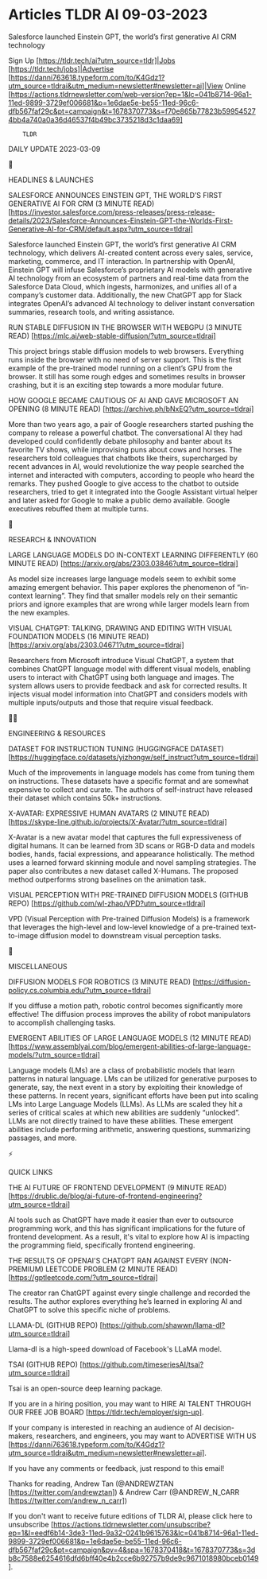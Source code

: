 # Articles TLDR AI 09-03-2023

Salesforce launched Einstein GPT, the world’s first generative AI
CRM technology  

Sign Up [https://tldr.tech/ai?utm_source=tldr]|Jobs
[https://tldr.tech/jobs]|Advertise
[https://danni763618.typeform.com/to/K4Gdz1?utm_source=tldrai&utm_medium=newsletter#newsletter=ai]|View
Online
[https://actions.tldrnewsletter.com/web-version?ep=1&lc=041b8714-96a1-11ed-9899-3729ef006681&p=1e6dae5e-be55-11ed-96c6-dfb567faf29c&pt=campaign&t=1678370773&s=f70e865b77823b599545274bb4a740a0a36d46537f4b49bc3735218d3c1daa69]


		TLDR 

DAILY UPDATE 2023-03-09

🚀 

HEADLINES & LAUNCHES

SALESFORCE ANNOUNCES EINSTEIN GPT, THE WORLD’S FIRST GENERATIVE AI
FOR CRM (3 MINUTE READ)
[https://investor.salesforce.com/press-releases/press-release-details/2023/Salesforce-Announces-Einstein-GPT-the-Worlds-First-Generative-AI-for-CRM/default.aspx?utm_source=tldrai]


Salesforce launched Einstein GPT, the world’s first generative AI
CRM technology, which delivers AI-created content across every sales,
service, marketing, commerce, and IT interaction. In partnership with
OpenAI, Einstein GPT will infuse Salesforce’s proprietary AI models
with generative AI technology from an ecosystem of partners and
real-time data from the Salesforce Data Cloud, which ingests,
harmonizes, and unifies all of a company’s customer data.
Additionally, the new ChatGPT app for Slack integrates OpenAI’s
advanced AI technology to deliver instant conversation summaries,
research tools, and writing assistance. 

RUN STABLE DIFFUSION IN THE BROWSER WITH WEBGPU (3 MINUTE READ)
[https://mlc.ai/web-stable-diffusion/?utm_source=tldrai] 

This project brings stable diffusion models to web browsers.
Everything runs inside the browser with no need of server support.
This is the first example of the pre-trained model running on a
client’s GPU from the browser. It still has some rough edges and
sometimes results in browser crashing, but it is an exciting step
towards a more modular future. 

HOW GOOGLE BECAME CAUTIOUS OF AI AND GAVE MICROSOFT AN OPENING (8
MINUTE READ) [https://archive.ph/bNxEQ?utm_source=tldrai] 

More than two years ago, a pair of Google researchers started pushing
the company to release a powerful chatbot. The conversational AI they
had developed could confidently debate philosophy and banter about its
favorite TV shows, while improvising puns about cows and horses. The
researchers told colleagues that chatbots like theirs, supercharged by
recent advances in AI, would revolutionize the way people searched the
internet and interacted with computers, according to people who heard
the remarks. They pushed Google to give access to the chatbot to
outside researchers, tried to get it integrated into the Google
Assistant virtual helper and later asked for Google to make a public
demo available. Google executives rebuffed them at multiple turns. 

🧠 

RESEARCH & INNOVATION

LARGE LANGUAGE MODELS DO IN-CONTEXT LEARNING DIFFERENTLY (60 MINUTE
READ) [https://arxiv.org/abs/2303.03846?utm_source=tldrai] 

As model size increases large language models seem to exhibit some
amazing emergent behavior. This paper explores the phenomenon of
“in-context learning”. They find that smaller models rely on their
semantic priors and ignore examples that are wrong while larger models
learn from the new examples. 

VISUAL CHATGPT: TALKING, DRAWING AND EDITING WITH VISUAL FOUNDATION
MODELS (16 MINUTE READ)
[https://arxiv.org/abs/2303.04671?utm_source=tldrai] 

Researchers from Microsoft introduce Visual ChatGPT, a system that
combines ChatGPT language model with different visual models, enabling
users to interact with ChatGPT using both language and images. The
system allows users to provide feedback and ask for corrected results.
It injects visual model information into ChatGPT and considers models
with multiple inputs/outputs and those that require visual feedback. 

🧑‍💻 

ENGINEERING & RESOURCES

DATASET FOR INSTRUCTION TUNING (HUGGINGFACE DATASET)
[https://huggingface.co/datasets/yizhongw/self_instruct?utm_source=tldrai]


Much of the improvements in language models has come from tuning them
on instructions. These datasets have a specific format and are
somewhat expensive to collect and curate. The authors of self-instruct
have released their dataset which contains 50k+ instructions. 

X-AVATAR: EXPRESSIVE HUMAN AVATARS (2 MINUTE READ)
[https://skype-line.github.io/projects/X-Avatar/?utm_source=tldrai] 

X-Avatar is a new avatar model that captures the full expressiveness
of digital humans. It can be learned from 3D scans or RGB-D data and
models bodies, hands, facial expressions, and appearance holistically.
The method uses a learned forward skinning module and novel sampling
strategies. The paper also contributes a new dataset called X-Humans.
The proposed method outperforms strong baselines on the animation
task. 

VISUAL PERCEPTION WITH PRE-TRAINED DIFFUSION MODELS (GITHUB REPO)
[https://github.com/wl-zhao/VPD?utm_source=tldrai] 

VPD (Visual Perception with Pre-trained Diffusion Models) is a
framework that leverages the high-level and low-level knowledge of a
pre-trained text-to-image diffusion model to downstream visual
perception tasks. 

🎁 

MISCELLANEOUS

DIFFUSION MODELS FOR ROBOTICS (3 MINUTE READ)
[https://diffusion-policy.cs.columbia.edu/?utm_source=tldrai] 

If you diffuse a motion path, robotic control becomes significantly
more effective! The diffusion process improves the ability of robot
manipulators to accomplish challenging tasks. 

EMERGENT ABILITIES OF LARGE LANGUAGE MODELS (12 MINUTE READ)
[https://www.assemblyai.com/blog/emergent-abilities-of-large-language-models/?utm_source=tldrai]


Language models (LMs) are a class of probabilistic models that learn
patterns in natural language. LMs can be utilized for generative
purposes to generate, say, the next event in a story by exploiting
their knowledge of these patterns. In recent years, significant
efforts have been put into scaling LMs into Large Language Models
(LLMs). As LLMs are scaled they hit a series of critical scales at
which new abilities are suddenly “unlocked”. LLMs are not directly
trained to have these abilities. These emergent abilities include
performing arithmetic, answering questions, summarizing passages, and
more. 

⚡ 

QUICK LINKS

THE AI FUTURE OF FRONTEND DEVELOPMENT (9 MINUTE READ)
[https://drublic.de/blog/ai-future-of-frontend-engineering?utm_source=tldrai]


AI tools such as ChatGPT have made it easier than ever to outsource
programming work, and this has significant implications for the future
of frontend development. As a result, it's vital to explore how AI is
impacting the programming field, specifically frontend engineering. 

THE RESULTS OF OPENAI'S CHATGPT RAN AGAINST EVERY (NON-PREMIUM)
LEETCODE PROBLEM (2 MINUTE READ)
[https://gptleetcode.com/?utm_source=tldrai] 

The creator ran ChatGPT against every single challenge and recorded
the results. The author explores everything he’s learned in
exploring AI and ChatGPT to solve this specific niche of problems. 

LLAMA-DL (GITHUB REPO)
[https://github.com/shawwn/llama-dl?utm_source=tldrai] 

Llama-dl is a high-speed download of Facebook's LLaMA model. 

TSAI (GITHUB REPO)
[https://github.com/timeseriesAI/tsai?utm_source=tldrai] 

Tsai is an open-source deep learning package. 

If you are in a hiring position, you may want to HIRE AI TALENT
THROUGH OUR FREE JOB BOARD [https://tldr.tech/employer/sign-up]. 

If your company is interested in reaching an audience of AI
decision-makers, researchers, and engineers, you may want to ADVERTISE
WITH US
[https://danni763618.typeform.com/to/K4Gdz1?utm_source=tldrai&utm_medium=newsletter#newsletter=ai].


If you have any comments or feedback, just respond to this email! 

Thanks for reading, 
Andrew Tan (@ANDREWZTAN [https://twitter.com/andrewztan]) & Andrew
Carr (@ANDREW_N_CARR [https://twitter.com/andrew_n_carr]) 

If you don't want to receive future editions of TLDR AI, please click
here to unsubscribe
[https://actions.tldrnewsletter.com/unsubscribe?ep=1&l=eedf6b14-3de3-11ed-9a32-0241b9615763&lc=041b8714-96a1-11ed-9899-3729ef006681&p=1e6dae5e-be55-11ed-96c6-dfb567faf29c&pt=campaign&pv=4&spa=1678370418&t=1678370773&s=3db8c7588e6254616dfd6bff40e4b2cce6b92757b9de9c9671018980bceb0149].


 